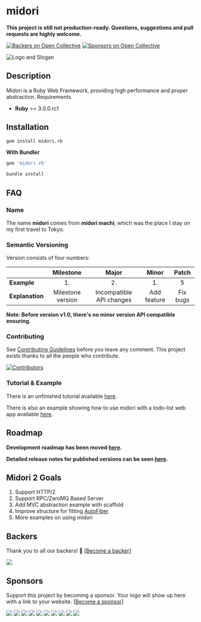 # midori

**This project is still not production-ready. Questions, suggestions and pull requests are highly welcome.**

[![Backers on Open Collective](https://opencollective.com/midorirb/backers/badge.svg)](#backers) [![Sponsors on Open Collective](https://opencollective.com/midorirb/sponsors/badge.svg)](#sponsors)

![Logo and Slogan](https://github.com/midori-rb/midori.rb/raw/master/.resources/slogan.png)

## Description

Midori is a Ruby Web Framework, providing high performance and proper abstraction. Requirements

- **Ruby** >= 3.0.0.rc1

## Installation

```bash
gem install midori.rb
```

**With Bundler**

```ruby
gem 'midori.rb'
```

```bash
bundle install
```

## FAQ

### Name

The name **midori** comes from **midori machi**, which was the place I stay on my first travel to Tokyo.

### Semantic Versioning

Version consists of four numbers:

|                 |     Milestone     |          Major           |    Minor    |  Patch   |
| --------------- | :---------------: | :----------------------: | :---------: | :------: |
| **Example**     |        1.         |            2.            |     1.      |    5     |
| **Explanation** | Milestone version | Incompatible API changes | Add feature | Fix bugs |

**Note: Before version v1.0, there's no minor version API compatible ensuring.**

### Contributing

See [Contributing Guidelines](CONTRIBUTING.md) before you leave any comment.
This project exists thanks to all the people who contribute.

[![Contributors](https://opencollective.com/midorirb/contributors.svg?width=890)](https://github.com/midori-rb/midori.rb/graphs/contributors)

### Tutorial & Example

There is an unfinished tutorial available [here](https://github.com/midori-rb/midori-tutorial).

There is also an example showing how to use midori with a todo-list web app available [here](https://github.com/midori-rb/midori-todo-example).

## Roadmap

**Development roadmap has been moved [here](https://github.com/midori-rb/midori.rb/wiki/Roadmap).**


**Detailed release notes for published versions can be seen [here](https://github.com/midori-rb/midori.rb/releases).**

## Midori 2 Goals

1. Support HTTP/2
2. Support RPC/ZeroMQ Based Server
3. Add MVC abstraction example with scaffold
4. Improve structure for fitting [AutoFiber](https://bugs.ruby-lang.org/issues/13618)
5. More examples on using midori

## Backers

Thank you to all our backers! 🙏 [[Become a backer](https://opencollective.com/midorirb#backer)]

<a href="https://opencollective.com/midorirb#backers" target="_blank"><img src="https://opencollective.com/midorirb/backers.svg?width=890"></a>


## Sponsors

Support this project by becoming a sponsor. Your logo will show up here with a link to your website. [[Become a sponsor](https://opencollective.com/midorirb#sponsor)]

<a href="https://opencollective.com/midorirb/sponsor/0/website" target="_blank"><img src="https://opencollective.com/midorirb/sponsor/0/avatar.svg"></a>
<a href="https://opencollective.com/midorirb/sponsor/1/website" target="_blank"><img src="https://opencollective.com/midorirb/sponsor/1/avatar.svg"></a>
<a href="https://opencollective.com/midorirb/sponsor/2/website" target="_blank"><img src="https://opencollective.com/midorirb/sponsor/2/avatar.svg"></a>
<a href="https://opencollective.com/midorirb/sponsor/3/website" target="_blank"><img src="https://opencollective.com/midorirb/sponsor/3/avatar.svg"></a>
<a href="https://opencollective.com/midorirb/sponsor/4/website" target="_blank"><img src="https://opencollective.com/midorirb/sponsor/4/avatar.svg"></a>
<a href="https://opencollective.com/midorirb/sponsor/5/website" target="_blank"><img src="https://opencollective.com/midorirb/sponsor/5/avatar.svg"></a>
<a href="https://opencollective.com/midorirb/sponsor/6/website" target="_blank"><img src="https://opencollective.com/midorirb/sponsor/6/avatar.svg"></a>
<a href="https://opencollective.com/midorirb/sponsor/7/website" target="_blank"><img src="https://opencollective.com/midorirb/sponsor/7/avatar.svg"></a>
<a href="https://opencollective.com/midorirb/sponsor/8/website" target="_blank"><img src="https://opencollective.com/midorirb/sponsor/8/avatar.svg"></a>
<a href="https://opencollective.com/midorirb/sponsor/9/website" target="_blank"><img src="https://opencollective.com/midorirb/sponsor/9/avatar.svg"></a>


